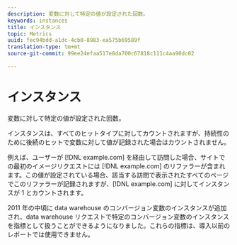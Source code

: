 ```yaml
---
description: 変数に対して特定の値が設定された回数。
keywords: instances
title: インスタンス
topic: Metrics
uuid: fec94bdd-a1dc-4cb0-8983-ea575b69589f
translation-type: tm+mt
source-git-commit: 99ee24efaa517e8da700c67818c111c4aa90dc02

---
```



# インスタンス

変数に対して特定の値が設定された回数。

インスタンスは、すべてのヒットタイプに対してカウントされますが、持続性のために後続のヒットで変数に対して値が記録された場合はカウントされません。

例えば、ユーザーが [!DNL example.com] を経由して訪問した場合、サイトでの最初のイメージリクエストには [!DNL example.com] のリファラーが含まれます。この値が設定されている場合、該当する訪問で表示されたすべてのページでこのリファラーが記録されますが、[!DNL example.com] に対してインスタンスが 1 とカウントされます。

2011 年の中頃に data warehouse のコンバージョン変数のインスタンスが追加され、data warehouse リクエストで特定のコンバージョン変数のインスタンスを指標として扱うことができるようになりました。これらの指標は、導入以前のレポートでは使用できません。
